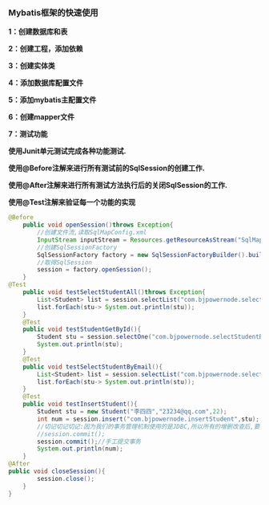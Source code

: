 ### Mybatis框架的快速使用

**1：创建数据库和表**

**2：创建工程，添加依赖**

**3：创建实体类**

**4：添加数据库配置文件**

**5：添加mybatis主配置文件**

**6：创建mapper文件**

**7：测试功能**



**使用Junit单元测试完成各种功能测试.**

**使用@Before注解来进行所有测试前的SqlSession的创建工作.**

**使用@After注解来进行所有测试方法执行后的关闭SqlSession的工作.**

**使用@Test注解来验证每一个功能的实现**



```java
@Before
    public void openSession()throws Exception{
        //创建文件流,读取SqlMapConfig.xml
        InputStream inputStream = Resources.getResourceAsStream("SqlMapConfig.xml");
        //创建SqlSessionFactory
        SqlSessionFactory factory = new SqlSessionFactoryBuilder().build(inputStream);
        //取得SqlSession
        session = factory.openSession();
    }
@Test
    public void testSelectStudentAll()throws Exception{
        List<Student> list = session.selectList("com.bjpowernode.selectStudentAll");
        list.forEach(stu-> System.out.println(stu));
    }
    @Test
    public void testStudentGetById(){
        Student stu = session.selectOne("com.bjpowernode.selectStudentById",2);
        System.out.println(stu);
    }
    @Test
    public void testSelectStudentByEmail(){
        List<Student> list = session.selectList("com.bjpowernode.selectStudentByEmail","l");
        list.forEach(stu-> System.out.println(stu));
    }
    @Test
    public void testInsertStudent(){
        Student stu = new Student("李四四","23234@qq.com",22);
        int num = session.insert("com.bjpowernode.insertStudent",stu);
        //切记切记切记:因为我们的事务管理机制使用的是JDBC,所以所有的增删改查后,要手工提交事务
        //session.commit();
        session.commit();//手工提交事务
        System.out.println(num);
    }
@After
public void closeSession(){
        session.close();
    }
}
```

